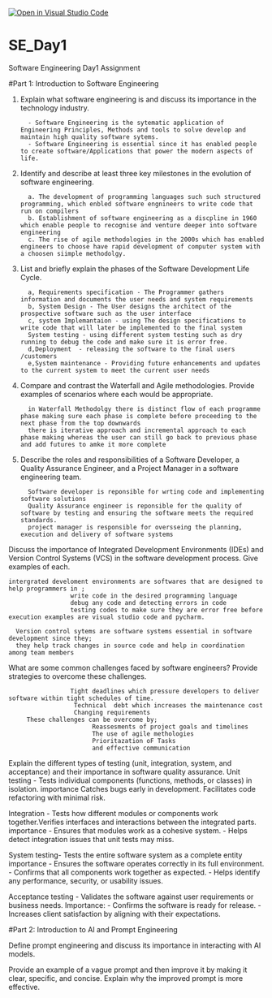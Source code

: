 [![Open in Visual Studio Code](https://classroom.github.com/assets/open-in-vscode-2e0aaae1b6195c2367325f4f02e2d04e9abb55f0b24a779b69b11b9e10269abc.svg)](https://classroom.github.com/online_ide?assignment_repo_id=16960621&assignment_repo_type=AssignmentRepo)
# SE_Day1
Software Engineering Day1 Assignment

#Part 1: Introduction to Software Engineering

1. Explain what software engineering is and discuss its importance in the technology industry.

         - Software Engineering is the sytematic application of Engineering Principles, Methods and tools to solve develop and maintain high quality software sytems.
         - Software Engineering is essential since it has enabled people to create software/Applications that power the modern aspects of life.


2. Identify and describe at least three key milestones in the evolution of software engineering.

         a. The development of programming languages such such structured programming, which enbled software engnineers to write code that run on compilers
         b. Establishment of software engineering as a discpline in 1960 which enable people to recognise and venture deeper into software engineering
         c. The rise of agile methodologies in the 2000s which has enabled engineers to choose have rapid development of computer system with a choosen siimple methodolgy.
            

3. List and briefly explain the phases of the Software Development Life Cycle.

         a, Requirements specification - The Programmer gathers information and documents the user needs and system requirements
         b, System Design - The User designs the architect of the prospective software such as the user interface
         c, system Implemantaion - using The design specifications to write code that will later be implemented to the final system
         System testing - using different system testing such as dry running to debug the code and make sure it is error free.
         d,Deployment  - releasing the software to the final users /customers
         e,System maintenance - Providing future enhancements and updates to the current system to meet the current user needs 



4. Compare and contrast the Waterfall and Agile methodologies. Provide examples of scenarios where each would be appropriate.

         in Waterfall Methodolgy there is distinct flow of each programme phase making sure each phase is complete before proceeding to the next phase from the top downwards
         there is iterative approach and incremental approach to each phase making whereas the user can still go back to previous phase and add futures to amke it more complete

5. Describe the roles and responsibilities of a Software Developer, a Quality Assurance Engineer, and a Project Manager in a software engineering team.

         Software developer is reponsible for wrting code and implementing software solutions
         Quality Assurance engineer is reponsible for the quality of software by testing and ensuring the software meets the required standards.
         project manager is responsible for oversseing the planning, execution and delivery of software systems

Discuss the importance of Integrated Development Environments (IDEs) and Version Control Systems (VCS) in the software development process. Give examples of each.

    intergrated develoment environments are softwares that are designed to help programmers in ; 
                     write code in the desired programming language
                     debug any code and detecting errors in code 
                     testing codes to make sure they are error free before execution examples are visual studio code and pycharm.

      Version control sytems are software systems essential in software development since they;
      they help track changes in source code and help in coordination among team members 


What are some common challenges faced by software engineers? Provide strategies to overcome these challenges.

                     Tight deadlines which pressure developers to deliver software within tight schedules of time.
                      Technical  debt which increases the maintenance cost
                      Changing requirements 
         These challenges can be overcome by;
                           Reassesments of project goals and timelines 
                           The use of agile methologies
                           Prioritazation oF Tasks
                           and effective communication


Explain the different types of testing (unit, integration, system, and acceptance) and their importance in software quality assurance.
Unit testing - Tests individual components (functions, methods, or classes) in isolation.
                  importance
                  Catches bugs early in development.
                  Facilitates code refactoring with minimal risk.

Integration - Tests how different modules or components work together.Verifies interfaces and interactions between the integrated parts.
                  importance
                -  Ensures that modules work as a cohesive system.
               -   Helps detect integration issues that unit tests may miss.

System testing- Tests the entire software system as a complete entity
                   importance
               -   Ensures the software operates correctly in its full environment.
              -    Confirms that all components work together as expected.
               -   Helps identify any performance, security, or usability issues.

Acceptance testing -  Validates the software against user requirements or business needs. 
                  Importance:
              -    Confirms the software is ready for release.
              -    Increases client satisfaction by aligning with their expectations.

#Part 2: Introduction to AI and Prompt Engineering




Define prompt engineering and discuss its importance in interacting with AI models.




Provide an example of a vague prompt and then improve it by making it clear, specific, and concise. Explain why the improved prompt is more effective.



